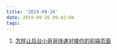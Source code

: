 ```yaml
---
title: '2019-09-26'
date: 2019-09-26 09:42:04
tags:
---
```


1. [怎样让后台小哥哥快速对接你的前端页面](https://juejin.im/post/5d89b2a7f265da03dd3db2ca)